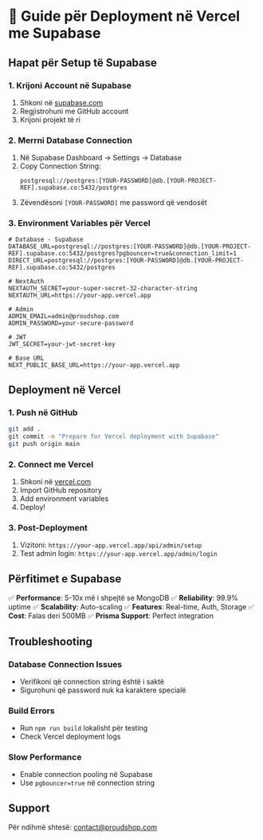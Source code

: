# 🚀 Guide për Deployment në Vercel me Supabase

## Hapat për Setup të Supabase

### 1. Krijoni Account në Supabase
1. Shkoni në [supabase.com](https://supabase.com)
2. Regjistrohuni me GitHub account
3. Krijoni projekt të ri

### 2. Merrni Database Connection
1. Në Supabase Dashboard → Settings → Database
2. Copy Connection String:
   ```
   postgresql://postgres:[YOUR-PASSWORD]@db.[YOUR-PROJECT-REF].supabase.co:5432/postgres
   ```
3. Zëvendësoni `[YOUR-PASSWORD]` me password që vendosët

### 3. Environment Variables për Vercel
```env
# Database - Supabase
DATABASE_URL=postgresql://postgres:[YOUR-PASSWORD]@db.[YOUR-PROJECT-REF].supabase.co:5432/postgres?pgbouncer=true&connection_limit=1
DIRECT_URL=postgresql://postgres:[YOUR-PASSWORD]@db.[YOUR-PROJECT-REF].supabase.co:5432/postgres

# NextAuth
NEXTAUTH_SECRET=your-super-secret-32-character-string
NEXTAUTH_URL=https://your-app.vercel.app

# Admin
ADMIN_EMAIL=admin@proudshop.com
ADMIN_PASSWORD=your-secure-password

# JWT
JWT_SECRET=your-jwt-secret-key

# Base URL
NEXT_PUBLIC_BASE_URL=https://your-app.vercel.app
```

## Deployment në Vercel

### 1. Push në GitHub
```bash
git add .
git commit -m "Prepare for Vercel deployment with Supabase"
git push origin main
```

### 2. Connect me Vercel
1. Shkoni në [vercel.com](https://vercel.com)
2. Import GitHub repository
3. Add environment variables
4. Deploy!

### 3. Post-Deployment
1. Vizitoni: `https://your-app.vercel.app/api/admin/setup`
2. Test admin login: `https://your-app.vercel.app/admin/login`

## Përfitimet e Supabase

✅ **Performance**: 5-10x më i shpejtë se MongoDB
✅ **Reliability**: 99.9% uptime
✅ **Scalability**: Auto-scaling
✅ **Features**: Real-time, Auth, Storage
✅ **Cost**: Falas deri 500MB
✅ **Prisma Support**: Perfect integration

## Troubleshooting

### Database Connection Issues
- Verifikoni që connection string është i saktë
- Sigurohuni që password nuk ka karaktere specialë

### Build Errors
- Run `npm run build` lokalisht për testing
- Check Vercel deployment logs

### Slow Performance
- Enable connection pooling në Supabase
- Use `pgbouncer=true` në connection string

## Support
Për ndihmë shtesë: contact@proudshop.com
